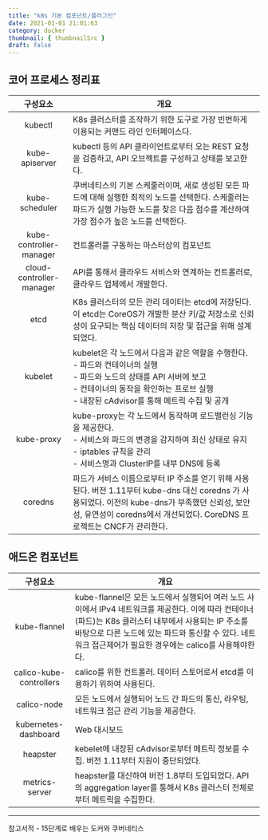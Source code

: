 ```yaml
---
title: "k8s 기본 컴포넌트/플러그인"
date: 2021-01-01 21:01:63
category: docker
thumbnail: { thumbnailSrc }
draft: false
---
```


## 코어 프로세스 정리표

|구성요소|개요|
|:-:|---|
|kubectl|K8s 클러스터를 조작하기 위한 도구로 가장 빈번하게 이용되는 커맨드 라인 인터페이스다.|
|kube-apiserver|kubectl 등의 API 클라이언트로부터 오는 REST 요청을 검증하고, API 오브젝트를 구성하고 상태를 보고한다.|
|kube-scheduler|쿠버네티스의 기본 스케줄러이며, 새로 생성된 모든 파드에 대해 실행한 최적의 노드를 선택한다. 스케줄러는 파드가 실행 가능한 노드를 찾은 다음 점수를 계산하여 가장 점수가 높은 노드를 선택한다.|
|kube-controller-manager|컨트롤러를 구동하는 마스터상의 컴포넌트|
|cloud-controller-manager|API를 통해서 클라우드 서비스와 연계하는 컨트롤러로, 클라우드 업체에서 개발한다.|
|etcd|K8s 클러스터의 모든 관리 데이터는 etcd에 저장된다. 이 etcd는 CoreOS가 개발한 분산 키/값 저장소로 신뢰성이 요구되는 핵심 데이터의 저장 및 접근을 위해 설계되었다.|
|kubelet|kubelet은 각 노드에서 다음과 같은 역할을 수행한다.<br/>- 파드와 컨테이너의 실행<br/>- 파드와 노드의 상태를 API 서버에 보고<br/>- 컨테이너의 동작을 확인하는 프로브 실행<br/>- 내장된 cAdvisor를 통해 메트릭 수집 및 공개|
|kube-proxy|kube-proxy는 각 노드에서 동작하며 로드밸런싱 기능을 제공한다.<br/>- 서비스와 파드의 변경을 감지하여 최신 상태로 유지<br/>- iptables 규칙을 관리<br/>- 서비스명과 ClusterIP를 내부 DNS에 등록|
|coredns|파드가 서비스 이름으로부터 IP 주소를 얻기 위해 사용된다. 버전 1.11부터 kube-dns 대신 coredns 가 사용되었다. 이전의 kube-dns가 부족했던 신뢰성, 보안성, 유연성이 coredns에서 개선되었다. CoreDNS 프로젝트는 CNCF가 관리한다.|

## 애드온 컴포넌트

|구성요소|개요|
|:-:|---|
|kube-flannel|kube-flannel은 모든 노드에서 실행되어 여러 노드 사이에서 IPv4 네트워크를 제공한다. 이에 따라 컨테이너(파드)는 K8s 클러스터 내부에서 사용되는 IP 주소를 바탕으로 다른 노드에 있는 파드와 통신할 수 있다. 네트워크 접근제어가 필요한 경우에는 calico를 사용해야한다.|
|calico-kube-controllers|calico를 위한 컨트롤러. 데이터 스토어로서 etcd를 이용하기 위하여 사용된다.|
|calico-node|모든 노드에서 실행되어 노드 간 파드의 통신, 라우팅, 네트워크 접근 관리 기능을 제공한다.|
|kubernetes-dashboard|Web 대시보드|
|heapster|kebelet에 내장된 cAdvisor로부터 메트릭 정보를 수집. 버전 1.11부터 지원이 중단되었다.|
|metrics-server|heapster를 대신하여 버전 1.8부터 도입되었다. API의 aggregation layer를 통해서 K8s 클러스터 전체로부터 메트릭을 수집한다.|

--------

참고서적 - 15단계로 배우는 도커와 쿠버네티스